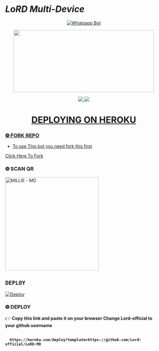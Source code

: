
# *LoRD Multi-Device*
<div align="center">
  
  [![Whatsapp Bot](https://readme-typing-svg.herokuapp.com?font=times-bold-italic&color=%23F7F7F7&duration=4862&center=true&vCenter=true&lines=WELCOME+TO+LORD+WHATSAPP+BOT)](https://github.com/Lord-official/LoRD-MD)
</div>
<div align="center">
  <img border-radius: 15px src="https://i.imgur.com/D4CwwgN.jpeg" width="450" height="200"/>

<p align="center">
  <a href="https://instagram.com/__light__seeker__3"><img src="https://img.shields.io/badge/Instagram-E4405F?style=for-the-badge&logo=instagram&logoColor=white"/> 
  <a href="https://wa.me/919778383987"><img src="https://img.shields.io/badge/WhatsApp-25D366?style=for-the-badge&logo=whatsapp&logoColor=white" />
</p>
<div align="center">

# DEPLOYING ON HEROKU
  <div align="left">
   
### ⨷ FORK REPO

- To use This bot you need fork this first <br>

[Click Here To Fork](https://github.com/Lord-official/LoRD-MD/fork)

### ⨷ SCAN QR

<a href="https://bit.ly/Millie-QR"><img title="MILLIE - MD" src="https://repl.it/badge/github/quiec/whatsasena" width="300"></a>

## `DEPLOY`

[![Deploy](https://www.herokucdn.com/deploy/button.svg)](https://heroku.com/deploy?template=https://github.com/Lord-official/LoRD-MD)


### ⨷ DEPLOY
  
  

👉 <b>Copy this link and paste it on your browser Change Lord-official to your github username<b> <br><br>
```
  https://heroku.com/deploy?template=https://github.com/Lord-official/LoRD-MD
```
<br>

      
      
      
      

</div>


<div align="left">
  

